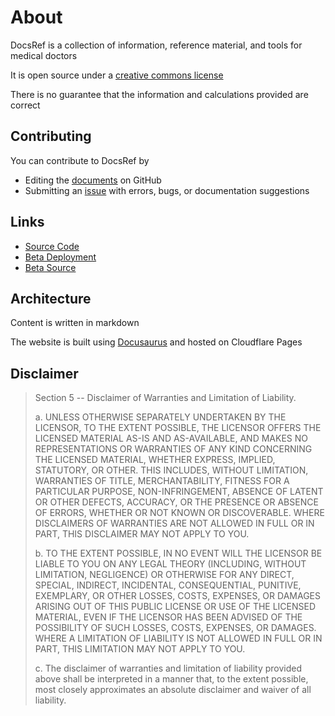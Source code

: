 # About

DocsRef is a collection of information, reference material, and tools for medical doctors

It is open source under a [creative commons license](https://github.com/Peradine/DocsRef/blob/main/LICENSE.txt)

There is no guarantee that the information and calculations provided are correct

## Contributing

You can contribute to DocsRef by

- Editing the [documents](https://github.com/Peradine/DocsRef) on GitHub
- Submitting an [issue](https://github.com/Peradine/DocsRef/issues/new) with errors, bugs, or documentation suggestions

## Links

- [Source Code](https://github.com/Peradine/DocsRef)
- [Beta Deployment](https://beta.DocsRef.pages.dev/)
- [Beta Source](https://github.com/Peradine/DocsRef/tree/beta)

## Architecture

Content is written in markdown

The website is built using [Docusaurus](https://docusaurus.io/) and hosted on Cloudflare Pages

## Disclaimer

> Section 5 -- Disclaimer of Warranties and Limitation of Liability.
>
> a. UNLESS OTHERWISE SEPARATELY UNDERTAKEN BY THE LICENSOR, TO THE
> EXTENT POSSIBLE, THE LICENSOR OFFERS THE LICENSED MATERIAL AS-IS
> AND AS-AVAILABLE, AND MAKES NO REPRESENTATIONS OR WARRANTIES OF
> ANY KIND CONCERNING THE LICENSED MATERIAL, WHETHER EXPRESS,
> IMPLIED, STATUTORY, OR OTHER. THIS INCLUDES, WITHOUT LIMITATION,
> WARRANTIES OF TITLE, MERCHANTABILITY, FITNESS FOR A PARTICULAR
> PURPOSE, NON-INFRINGEMENT, ABSENCE OF LATENT OR OTHER DEFECTS,
> ACCURACY, OR THE PRESENCE OR ABSENCE OF ERRORS, WHETHER OR NOT
> KNOWN OR DISCOVERABLE. WHERE DISCLAIMERS OF WARRANTIES ARE NOT
> ALLOWED IN FULL OR IN PART, THIS DISCLAIMER MAY NOT APPLY TO YOU.
>
> b. TO THE EXTENT POSSIBLE, IN NO EVENT WILL THE LICENSOR BE LIABLE
> TO YOU ON ANY LEGAL THEORY (INCLUDING, WITHOUT LIMITATION,
> NEGLIGENCE) OR OTHERWISE FOR ANY DIRECT, SPECIAL, INDIRECT,
> INCIDENTAL, CONSEQUENTIAL, PUNITIVE, EXEMPLARY, OR OTHER LOSSES,
> COSTS, EXPENSES, OR DAMAGES ARISING OUT OF THIS PUBLIC LICENSE OR
> USE OF THE LICENSED MATERIAL, EVEN IF THE LICENSOR HAS BEEN
> ADVISED OF THE POSSIBILITY OF SUCH LOSSES, COSTS, EXPENSES, OR
> DAMAGES. WHERE A LIMITATION OF LIABILITY IS NOT ALLOWED IN FULL OR
> IN PART, THIS LIMITATION MAY NOT APPLY TO YOU.
>
> c. The disclaimer of warranties and limitation of liability provided
> above shall be interpreted in a manner that, to the extent
> possible, most closely approximates an absolute disclaimer and
> waiver of all liability.
